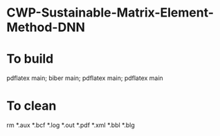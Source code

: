 # CWP-Sustainable-Matrix-Element-Method-DNN

# To build
pdflatex main; biber main; pdflatex main; pdflatex main

# To clean
rm *.aux *.bcf *.log *.out *.pdf *.xml *.bbl *.blg
